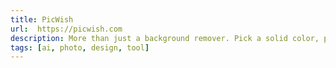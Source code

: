 ```yaml
---
title: PicWish
url:  https://picwish.com
description: More than just a background remover. Pick a solid color, pre-designed template, or go with a customized background.
tags: [ai, photo, design, tool]
---
```

